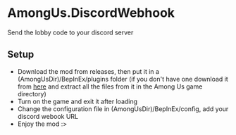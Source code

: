 # AmongUs.DiscordWebhook
Send the lobby code to your discord server

## Setup
- Download the mod from releases, then put it in a (AmongUsDir)/BepInEx/plugins folder (if you don't have one download it from [here](https://builds.bepinex.dev/projects/bepinex_be/662/BepInEx-Unity.IL2CPP-win-x86-6.0.0-be.662%2B3ad398a.zip) and extract all the files from it in the Among Us game directory)
- Turn on the game and exit it after loading
- Change the configuration file in (AmongUsDir)/BepInEx/config, add your discord webook URL
- Enjoy the mod :>
